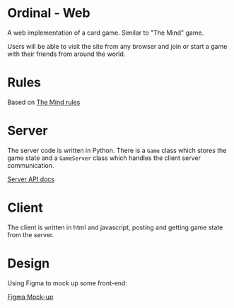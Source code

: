 # Ordinal - Web
A web implementation of a card game. Similar to "The Mind" game.

Users will be able to visit the site from any browser and join or start a game with their friends from around the world.

# Rules
Based on [The Mind rules](https://www.dropbox.com/s/dvdy4lbqa44aba7/The%20Mind%20Rules.pdf?dl=0)

# Server
The server code is written in Python. There is a `Game` class which stores the game state and a `GameServer` class which handles the client server communication. 

[Server API docs](https://github.com/fractionofadot/ordinal/blob/master/server/api.md)

# Client
The client is written in html and javascript, posting and getting game state from the server.

# Design
Using Figma to mock up some front-end:

[Figma Mock-up](https://www.figma.com/file/HQJtLNs13F5xY7IERGjiWq/The-Mind?node-id=0%3A1)
